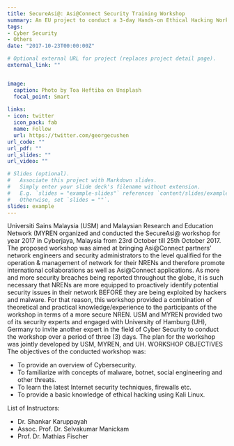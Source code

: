 ```yaml
---
title: SecureAsi@: Asi@Connect Security Training Workshop
summary: An EU project to conduct a 3-day Hands-on Ethical Hacking Workshop for National Research Education Networks.
tags:
- Cyber Security
- Others
date: "2017-10-23T00:00:00Z"

# Optional external URL for project (replaces project detail page).
external_link: ""


image:
  caption: Photo by Toa Heftiba on Unsplash
  focal_point: Smart
  
links:
- icon: twitter
  icon_pack: fab
  name: Follow
  url: https://twitter.com/georgecushen
url_code: ""
url_pdf: ""
url_slides: ""
url_video: ""

# Slides (optional).
#   Associate this project with Markdown slides.
#   Simply enter your slide deck's filename without extension.
#   E.g. `slides = "example-slides"` references `content/slides/example-slides.md`.
#   Otherwise, set `slides = ""`.
slides: example
---
```

Universiti Sains Malaysia (USM) and Malaysian Research and Education Network (MYREN organized and conducted the SecureAsi@ workshop for year 2017 in Cyberjaya, Malaysia from 23rd October till 25th October 2017.
The proposed workshop was aimed at bringing Asi@Connect partners’ network engineers and security administrators to the level qualified for the operation & management of network for their NRENs and therefore promote international collaborations as well as Asi@Connect applications. 
As more and more security breaches being reported throughout the globe, it is such necessary that NRENs are more equipped to proactively identify potential security issues in their network BEFORE they are being exploited by hackers and malware. For that reason, this workshop provided a combination of theoretical and practical knowledge/experience to the participants of the workshop in terms of a more secure NREN. 
USM and MYREN provided two of its security experts and engaged with University of Hamburg (UH), Germany to invite another expert in the field of Cyber Security to conduct the workshop over a period of three (3) days. The plan for the workshop was jointly developed by USM, MYREN, and UH.
WORKSHOP OBJECTIVES
The objectives of the conducted workshop was: 
- To provide an overview of Cybersecurity.
- To familiarize with concepts of malware, botnet, social engineering and other threats.
- To learn the latest Internet security techniques, firewalls etc.
- To provide a basic knowledge of ethical hacking using Kali Linux.
    
List of Instructors:
- Dr. Shankar Karuppayah
- Assoc. Prof. Dr. Selvakumar Manickam
- Prof. Dr. Mathias Fischer
